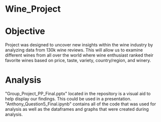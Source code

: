 # Wine_Project

# Objective 

Project was designed to uncover new insights within the wine industry by analyzing data from 130k wine reviews. This will allow us to examine different wines from all over the world where wine enthusiast ranked their favorite wines based on price, taste, variety, country/region, and winery. 

# Analysis

"Group_Project_PP_Final.pptx" located in the repository is a visual aid to help display our findings. This could be used in a presentation. 
"Anthony_Question5_Final.ipynb" contains all of the code that was used for analysis as well as the dataframes and graphs that were created during analysis. 
